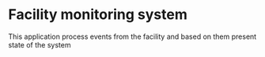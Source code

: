 # Facility monitoring system

This application process events from the facility and based on them present state of the system

